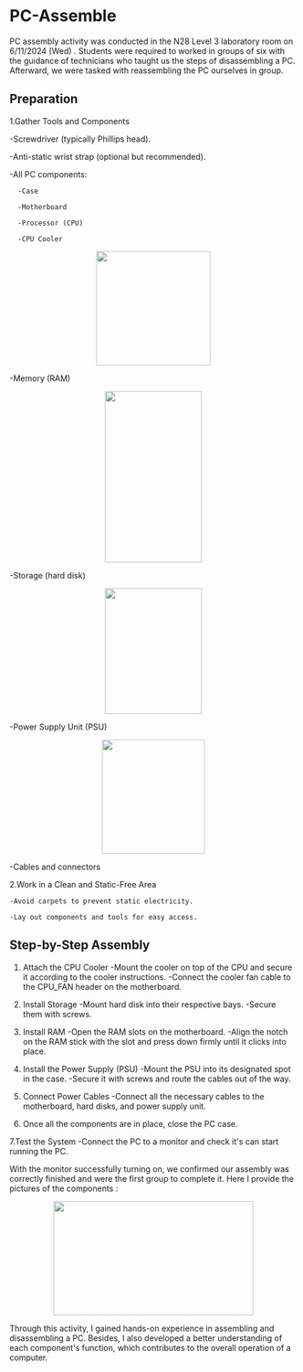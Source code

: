 # PC-Assemble
PC assembly activity was conducted in the N28 Level 3 laboratory room on 6/11/2024 (Wed) . Students were required to worked in groups of six with the guidance of technicians who taught us the steps of disassembling a PC. Afterward, we were tasked with reassembling the PC ourselves in group.

<h2> Preparation </h2>
1.Gather Tools and Components

  -Screwdriver (typically Phillips head).
  
  -Anti-static wrist strap (optional but recommended).
  
  -All PC components:
      
      -Case
      
      -Motherboard
      
      -Processor (CPU)
      
      -CPU Cooler
<p align="center">
<img src = "https://github.com/user-attachments/assets/48624f93-0e04-409f-ab7a-dda1d42f4c07" width="200" height="200"/>
</p>
      -Memory (RAM)
<p align="center">
<img src = "https://github.com/user-attachments/assets/8508d1c8-3a67-46a2-999e-5d22ad921209"width="170" height="300"/>
</p>
      -Storage (hard disk)
<p align="center">
<img src = "https://github.com/user-attachments/assets/fd5a9629-07f2-4846-ace8-b46e4271a778" width="170" height="220"/>
</p>  
      -Power Supply Unit (PSU)
<p align="center">
<img src = "https://github.com/user-attachments/assets/e1eda847-7282-4258-9dc5-d81bb64fe334" width="180" height="200"/>
</p>
      -Cables and connectors

      
2.Work in a Clean and Static-Free Area

    -Avoid carpets to prevent static electricity.
    
    -Lay out components and tools for easy access.


<h2> Step-by-Step Assembly </h2>

1. Attach the CPU Cooler
    -Mount the cooler on top of the CPU and secure it according to the cooler instructions.
    -Connect the cooler fan cable to the CPU_FAN header on the motherboard.
    
2. Install Storage
    -Mount hard disk into their respective bays.
    -Secure them with screws.
   
3. Install RAM
    -Open the RAM slots on the motherboard.
    -Align the notch on the RAM stick with the slot and press down firmly until it clicks into place.
   
4. Install the Power Supply (PSU)
    -Mount the PSU into its designated spot in the case.
    -Secure it with screws and route the cables out of the way.
   
5. Connect Power Cables
    -Connect all the necessary cables to the motherboard, hard disks, and power supply unit.
   
6. Once all the components are in place, close the PC case.
    
7.Test the System
    -Connect the PC to a monitor and check it's can start running the PC.


With the monitor successfully turning on, we confirmed our assembly was correctly finished and were the first group to complete it. Here I provide the pictures of the components :


<p align="center">
  <img src = "https://github.com/user-attachments/assets/a997c1dd-6b37-4380-8931-d421fd501169" width="350" height="200"/>
</p>

Through this activity, I gained hands-on experience in assembling and disassembling a PC. Besides, I also developed a better understanding of each component's function, which contributes to the overall operation of a computer.
